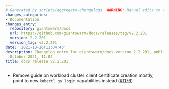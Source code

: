 ```yaml
---
# Generated by scripts/aggregate-changelogs. WARNING: Manual edits to this files will be overwritten.
changes_categories:
- Documentation
changes_entry:
  repository: giantswarm/docs
  url: https://github.com/giantswarm/docs/releases/tag/v2.2.201
  version: 2.2.201
  version_tag: v2.2.201
date: '2021-10-26T11:04:43'
description: Changelog entry for giantswarm/docs version 2.2.201, published on 26
  October 2021, 11:04
title: docs release v2.2.201
---
```


- Remove guide on workload cluster client certificate creation mostly, point to new `kubectl gs login` capabilities instead ([#1176](https://github.com/giantswarm/docs/pull/1176))
